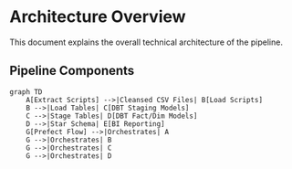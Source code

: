 # Architecture Overview
This document explains the overall technical architecture of the pipeline.


## Pipeline Components

```mermaid
graph TD
    A[Extract Scripts] -->|Cleansed CSV Files| B[Load Scripts]
    B -->|Load Tables| C[DBT Staging Models]
    C -->|Stage Tables| D[DBT Fact/Dim Models]
    D -->|Star Schema| E[BI Reporting]
    G[Prefect Flow] -->|Orchestrates| A
    G -->|Orchestrates| B
    G -->|Orchestrates| C
    G -->|Orchestrates| D
```

